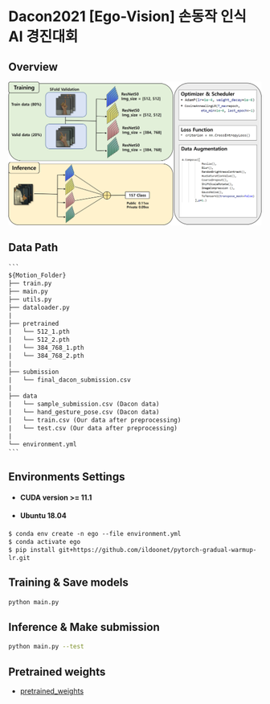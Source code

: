 # Dacon2021 [Ego-Vision] 손동작 인식 AI 경진대회
## Overview
![ex_screenshot](./img/overview.jpg)

## Data Path
```
​```
${Motion_Folder}
├── train.py
├── main.py
├── utils.py
├── dataloader.py
|
├── pretrained
|   └── 512_1.pth
|   └── 512_2.pth
|   └── 384_768_1.pth
|   └── 384_768_2.pth
|
├── submission
|   └── final_dacon_submission.csv
|
├── data
|   └── sample_submission.csv (Dacon data)
|   └── hand_gesture_pose.csv (Dacon data)
|   └── train.csv (Our data after preprocessing)
|   └── test.csv (Our data after preprocessing)
|   
└── environment.yml
​```
```

## Environments Settings
- #### CUDA version >= 11.1
- #### Ubuntu 18.04
```
$ conda env create -n ego --file environment.yml
$ conda activate ego
$ pip install git+https://github.com/ildoonet/pytorch-gradual-warmup-lr.git
```

## Training & Save models
```bash
python main.py
```

## Inference & Make submission
```bash
python main.py --test
```

## Pretrained weights
* [pretrained_weights](https://drive.google.com/drive/folders/1DF78Y855yCuZ0V21JEI6qkcya4VyOzjl)
